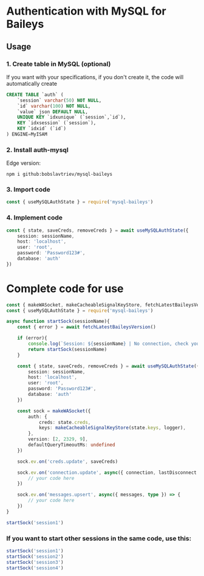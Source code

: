 # Authentication with MySQL for Baileys

## Usage
### 1. Create table in MySQL (optional)
If you want with your specifications, if you don't create it, the code will automatically create
```sql
CREATE TABLE `auth` (
	`session` varchar(50) NOT NULL,
	`id` varchar(100) NOT NULL,
	`value` json DEFAULT NULL,
	UNIQUE KEY `idxunique` (`session`,`id`),
	KEY `idxsession` (`session`),
	KEY `idxid` (`id`)
) ENGINE=MyISAM
```

### 2. Install auth-mysql
Edge version:
```
npm i github:bobslavtriev/mysql-baileys
```

### 3. Import code
```ts
const { useMySQLAuthState } = require('mysql-baileys')
```

### 4. Implement code
```ts
const { state, saveCreds, removeCreds } = await useMySQLAuthState({
	session: sessionName,
	host: 'localhost',
	user: 'root',
	password: 'Password123#',
	database: 'auth'
})
```

# Complete code for use
```ts
const { makeWASocket, makeCacheableSignalKeyStore, fetchLatestBaileysVersion } = require('@whiskeysockets/Baileys')
const { useMySQLAuthState } = require('mysql-baileys')

async function startSock(sessionName){
	const { error } = await fetchLatestBaileysVersion()

	if (error){
		console.log(`Session: ${sessionName} | No connection, check your internet.`)
		return startSock(sessionName)
	}

	const { state, saveCreds, removeCreds } = await useMySQLAuthState({
		session: sessionName,
		host: 'localhost',
		user: 'root',
		password: 'Password123#',
		database: 'auth'
	})

	const sock = makeWASocket({
		auth: {
			creds: state.creds,
			keys: makeCacheableSignalKeyStore(state.keys, logger),
		},
		version: [2, 2329, 9],
		defaultQueryTimeoutMs: undefined
	})

	sock.ev.on('creds.update', saveCreds)

	sock.ev.on('connection.update', async({ connection, lastDisconnect }) => {
		// your code here
	})

	sock.ev.on('messages.upsert', async({ messages, type }) => {
		// your code here
	})
}

startSock('session1')
```

### If you want to start other sessions in the same code, use this:
```ts
startSock('session1')
startSock('session2')
startSock('session3')
startSock('session4')
```
